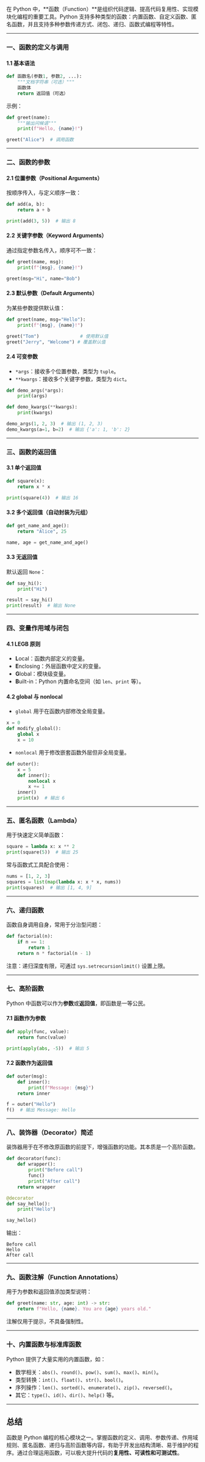 在 Python 中，**函数（Function）**是组织代码逻辑、提高代码复用性、实现模块化编程的重要工具。Python 支持多种类型的函数：内置函数、自定义函数、匿名函数，并且支持多种参数传递方式、闭包、递归、函数式编程等特性。

---

### 一、函数的定义与调用

#### 1.1 基本语法

```python
def 函数名(参数1, 参数2, ...):
    """文档字符串（可选）"""
    函数体
    return 返回值（可选）
```

示例：

```python
def greet(name):
    """输出问候语"""
    print(f"Hello, {name}!")

greet("Alice")  # 调用函数
```

---

### 二、函数的参数

#### 2.1 位置参数（Positional Arguments）

按顺序传入，与定义顺序一致：

```python
def add(a, b):
    return a + b

print(add(3, 5))  # 输出 8
```

#### 2.2 关键字参数（Keyword Arguments）

通过指定参数名传入，顺序可不一致：

```python
def greet(name, msg):
    print(f"{msg}, {name}!")

greet(msg="Hi", name="Bob")
```

#### 2.3 默认参数（Default Arguments）

为某些参数提供默认值：

```python
def greet(name, msg="Hello"):
    print(f"{msg}, {name}!")

greet("Tom")               # 使用默认值
greet("Jerry", "Welcome") # 覆盖默认值
```

#### 2.4 可变参数

- `*args`：接收多个位置参数，类型为 `tuple`。
- `**kwargs`：接收多个关键字参数，类型为 `dict`。

```python
def demo_args(*args):
    print(args)

def demo_kwargs(**kwargs):
    print(kwargs)

demo_args(1, 2, 3)  # 输出 (1, 2, 3)
demo_kwargs(a=1, b=2)  # 输出 {'a': 1, 'b': 2}
```

---

### 三、函数的返回值

#### 3.1 单个返回值

```python
def square(x):
    return x * x

print(square(4))  # 输出 16
```

#### 3.2 多个返回值（自动封装为元组）

```python
def get_name_and_age():
    return "Alice", 25

name, age = get_name_and_age()
```

#### 3.3 无返回值

默认返回 `None`：

```python
def say_hi():
    print("Hi")

result = say_hi()
print(result)  # 输出 None
```

---

### 四、变量作用域与闭包

#### 4.1 LEGB 原则

- **L**ocal：函数内部定义的变量。
- **E**nclosing：外层函数中定义的变量。
- **G**lobal：模块级变量。
- **B**uilt-in：Python 内置命名空间（如 `len`、`print` 等）。

#### 4.2 global 与 nonlocal

- `global` 用于在函数内部修改全局变量。

```python
x = 0
def modify_global():
    global x
    x = 10
```

- `nonlocal` 用于修改嵌套函数外层但非全局变量。

```python
def outer():
    x = 5
    def inner():
        nonlocal x
        x += 1
    inner()
    print(x)  # 输出 6
```

---

### 五、匿名函数（Lambda）

用于快速定义简单函数：

```python
square = lambda x: x ** 2
print(square(5))  # 输出 25
```

常与函数式工具配合使用：

```python
nums = [1, 2, 3]
squares = list(map(lambda x: x * x, nums))
print(squares)  # 输出 [1, 4, 9]
```

---

### 六、递归函数

函数自身调用自身，常用于分治型问题：

```python
def factorial(n):
    if n == 1:
        return 1
    return n * factorial(n - 1)
```

注意：递归深度有限，可通过 `sys.setrecursionlimit()` 设置上限。

---

### 七、高阶函数

Python 中函数可以作为**参数**或**返回值**，即函数是一等公民。

#### 7.1 函数作为参数

```python
def apply(func, value):
    return func(value)

print(apply(abs, -5))  # 输出 5
```

#### 7.2 函数作为返回值

```python
def outer(msg):
    def inner():
        print(f"Message: {msg}")
    return inner

f = outer("Hello")
f()  # 输出 Message: Hello
```

---

### 八、装饰器（Decorator）简述

装饰器用于在不修改原函数的前提下，增强函数的功能。其本质是一个高阶函数。

```python
def decorator(func):
    def wrapper():
        print("Before call")
        func()
        print("After call")
    return wrapper

@decorator
def say_hello():
    print("Hello")

say_hello()
```

输出：

```
Before call
Hello
After call
```

---

### 九、函数注解（Function Annotations）

用于为参数和返回值添加类型说明：

```python
def greet(name: str, age: int) -> str:
    return f"Hello, {name}. You are {age} years old."
```

注解仅用于提示，不具备强制性。

---

### 十、内置函数与标准库函数

Python 提供了大量实用的内置函数，如：

- 数学相关：`abs()`、`round()`、`pow()`、`sum()`、`max()`、`min()`。
- 类型转换：`int()`、`float()`、`str()`、`bool()`。
- 序列操作：`len()`、`sorted()`、`enumerate()`、`zip()`、`reversed()`。
- 其它：`type()`、`id()`、`dir()`、`help()` 等。

---

## 总结

函数是 Python 编程的核心模块之一。掌握函数的定义、调用、参数传递、作用域规则、匿名函数、递归与高阶函数等内容，有助于开发出结构清晰、易于维护的程序。通过合理运用函数，可以极大提升代码的**复用性、可读性和可测试性**。
